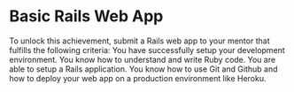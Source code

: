 # Basic Rails Web App

To unlock this achievement, submit a Rails web app to your mentor that fulfills the following criteria: You have successfully setup your development environment. You know how to understand and write Ruby code. You are able to setup a Rails application. You know how to use Git and Github and how to deploy your web app on a production environment like Heroku.